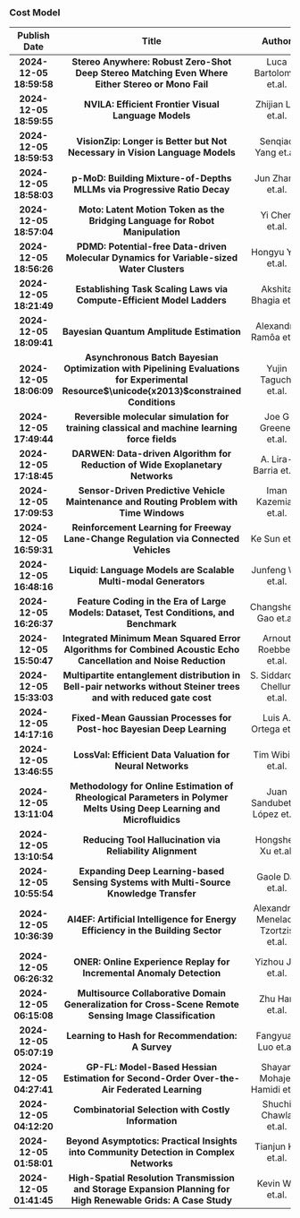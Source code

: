 
### Cost Model
|Publish Date|Title|Author|PDF|Code|
| :---: | :---: | :---: | :---: | :---: |
|**2024-12-05 18:59:58**|**Stereo Anywhere: Robust Zero-Shot Deep Stereo Matching Even Where Either   Stereo or Mono Fail**|Luca Bartolomei et.al.|[2412.04472v1](http://arxiv.org/abs/2412.04472v1)|null|
|**2024-12-05 18:59:55**|**NVILA: Efficient Frontier Visual Language Models**|Zhijian Liu et.al.|[2412.04468v1](http://arxiv.org/abs/2412.04468v1)|null|
|**2024-12-05 18:59:53**|**VisionZip: Longer is Better but Not Necessary in Vision Language Models**|Senqiao Yang et.al.|[2412.04467v1](http://arxiv.org/abs/2412.04467v1)|[link](https://github.com/dvlab-research/VisionZip)|
|**2024-12-05 18:58:03**|**p-MoD: Building Mixture-of-Depths MLLMs via Progressive Ratio Decay**|Jun Zhang et.al.|[2412.04449v1](http://arxiv.org/abs/2412.04449v1)|null|
|**2024-12-05 18:57:04**|**Moto: Latent Motion Token as the Bridging Language for Robot   Manipulation**|Yi Chen et.al.|[2412.04445v1](http://arxiv.org/abs/2412.04445v1)|null|
|**2024-12-05 18:56:26**|**PDMD: Potential-free Data-driven Molecular Dynamics for Variable-sized   Water Clusters**|Hongyu Yan et.al.|[2412.04442v1](http://arxiv.org/abs/2412.04442v1)|null|
|**2024-12-05 18:21:49**|**Establishing Task Scaling Laws via Compute-Efficient Model Ladders**|Akshita Bhagia et.al.|[2412.04403v1](http://arxiv.org/abs/2412.04403v1)|null|
|**2024-12-05 18:09:41**|**Bayesian Quantum Amplitude Estimation**|Alexandra Ramôa et.al.|[2412.04394v1](http://arxiv.org/abs/2412.04394v1)|null|
|**2024-12-05 18:06:09**|**Asynchronous Batch Bayesian Optimization with Pipelining Evaluations for   Experimental Resource$\unicode{x2013}$constrained Conditions**|Yujin Taguchi et.al.|[2412.04392v1](http://arxiv.org/abs/2412.04392v1)|null|
|**2024-12-05 17:49:44**|**Reversible molecular simulation for training classical and machine   learning force fields**|Joe G Greener et.al.|[2412.04374v1](http://arxiv.org/abs/2412.04374v1)|null|
|**2024-12-05 17:18:45**|**DARWEN: Data-driven Algorithm for Reduction of Wide Exoplanetary   Networks**|A. Lira-Barria et.al.|[2412.04359v1](http://arxiv.org/abs/2412.04359v1)|null|
|**2024-12-05 17:09:53**|**Sensor-Driven Predictive Vehicle Maintenance and Routing Problem with   Time Windows**|Iman Kazemian et.al.|[2412.04350v1](http://arxiv.org/abs/2412.04350v1)|null|
|**2024-12-05 16:59:31**|**Reinforcement Learning for Freeway Lane-Change Regulation via Connected   Vehicles**|Ke Sun et.al.|[2412.04341v1](http://arxiv.org/abs/2412.04341v1)|null|
|**2024-12-05 16:48:16**|**Liquid: Language Models are Scalable Multi-modal Generators**|Junfeng Wu et.al.|[2412.04332v1](http://arxiv.org/abs/2412.04332v1)|null|
|**2024-12-05 16:26:37**|**Feature Coding in the Era of Large Models: Dataset, Test Conditions, and   Benchmark**|Changsheng Gao et.al.|[2412.04307v1](http://arxiv.org/abs/2412.04307v1)|null|
|**2024-12-05 15:50:47**|**Integrated Minimum Mean Squared Error Algorithms for Combined Acoustic   Echo Cancellation and Noise Reduction**|Arnout Roebben et.al.|[2412.04267v1](http://arxiv.org/abs/2412.04267v1)|null|
|**2024-12-05 15:33:03**|**Multipartite entanglement distribution in Bell-pair networks without   Steiner trees and with reduced gate cost**|S. Siddardha Chelluri et.al.|[2412.04252v1](http://arxiv.org/abs/2412.04252v1)|null|
|**2024-12-05 14:17:16**|**Fixed-Mean Gaussian Processes for Post-hoc Bayesian Deep Learning**|Luis A. Ortega et.al.|[2412.04177v1](http://arxiv.org/abs/2412.04177v1)|null|
|**2024-12-05 13:46:55**|**LossVal: Efficient Data Valuation for Neural Networks**|Tim Wibiral et.al.|[2412.04158v1](http://arxiv.org/abs/2412.04158v1)|[link](https://github.com/twibiral/LossVal)|
|**2024-12-05 13:11:04**|**Methodology for Online Estimation of Rheological Parameters in Polymer   Melts Using Deep Learning and Microfluidics**|Juan Sandubete-López et.al.|[2412.04142v1](http://arxiv.org/abs/2412.04142v1)|null|
|**2024-12-05 13:10:54**|**Reducing Tool Hallucination via Reliability Alignment**|Hongshen Xu et.al.|[2412.04141v1](http://arxiv.org/abs/2412.04141v1)|null|
|**2024-12-05 10:55:54**|**Expanding Deep Learning-based Sensing Systems with Multi-Source   Knowledge Transfer**|Gaole Dai et.al.|[2412.04060v1](http://arxiv.org/abs/2412.04060v1)|null|
|**2024-12-05 10:36:39**|**AI4EF: Artificial Intelligence for Energy Efficiency in the Building   Sector**|Alexandros Menelaos Tzortzis et.al.|[2412.04045v1](http://arxiv.org/abs/2412.04045v1)|null|
|**2024-12-05 06:26:32**|**ONER: Online Experience Replay for Incremental Anomaly Detection**|Yizhou Jin et.al.|[2412.03907v1](http://arxiv.org/abs/2412.03907v1)|null|
|**2024-12-05 06:15:08**|**Multisource Collaborative Domain Generalization for Cross-Scene Remote   Sensing Image Classification**|Zhu Han et.al.|[2412.03897v1](http://arxiv.org/abs/2412.03897v1)|null|
|**2024-12-05 05:07:19**|**Learning to Hash for Recommendation: A Survey**|Fangyuan Luo et.al.|[2412.03875v1](http://arxiv.org/abs/2412.03875v1)|[link](https://github.com/Luo-Fangyuan/HashRec})|
|**2024-12-05 04:27:41**|**GP-FL: Model-Based Hessian Estimation for Second-Order Over-the-Air   Federated Learning**|Shayan Mohajer Hamidi et.al.|[2412.03867v1](http://arxiv.org/abs/2412.03867v1)|null|
|**2024-12-05 04:12:20**|**Combinatorial Selection with Costly Information**|Shuchi Chawla et.al.|[2412.03860v1](http://arxiv.org/abs/2412.03860v1)|null|
|**2024-12-05 01:58:01**|**Beyond Asymptotics: Practical Insights into Community Detection in   Complex Networks**|Tianjun Ke et.al.|[2412.03805v1](http://arxiv.org/abs/2412.03805v1)|[link](https://github.com/Toby-X/SBM_computation)|
|**2024-12-05 01:41:45**|**High-Spatial Resolution Transmission and Storage Expansion Planning for   High Renewable Grids: A Case Study**|Kevin Wu et.al.|[2412.03799v1](http://arxiv.org/abs/2412.03799v1)|null|
